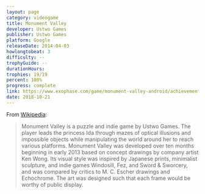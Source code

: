 ```yaml
---
layout: page
category: videogame
title: Monument Valley
developer: Ustwo Games
publisher: Ustwo Games
platform: Google
releaseDate: 2014-04-03
howlongtobeat: 3
difficulty: --
trophyGuide: --
durationHours:
trophies: 19/19
percent: 100%
progress: complete
link: https://www.exophase.com/game/monument-valley-android/achievements/#1644034
date: 2018-10-21
---
```


From [Wikipedia](https://en.wikipedia.org/wiki/Monument_Valley_(video_game)):

> Monument Valley is a puzzle and indie game by Ustwo Games. The player leads the princess Ida through mazes of optical illusions and impossible objects while manipulating the world around her to reach various platforms. Monument Valley was developed over ten months beginning in early 2013 based on concept drawings by company artist Ken Wong. Its visual style was inspired by Japanese prints, minimalist sculpture, and indie games Windosill, Fez, and Sword & Sworcery, and was compared by critics to M. C. Escher drawings and Echochrome. The art was designed such that each frame would be worthy of public display.
